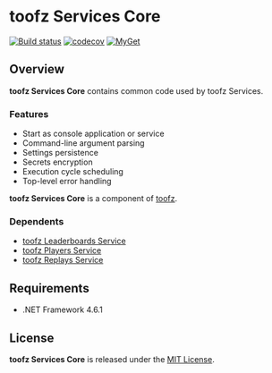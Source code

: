 # toofz Services Core

[![Build status](https://ci.appveyor.com/api/projects/status/ra5o1lcdc1hh3e29?svg=true)](https://ci.appveyor.com/project/leonard-thieu/toofz-necrodancer-leaderboards-services-common)
[![codecov](https://codecov.io/gh/leonard-thieu/toofz-services-core/branch/master/graph/badge.svg)](https://codecov.io/gh/leonard-thieu/toofz-services-core)
[![MyGet](https://img.shields.io/myget/toofz/v/toofz.Services.svg)](https://www.myget.org/feed/toofz/package/nuget/toofz.Services)

## Overview

**toofz Services Core** contains common code used by toofz Services.

### Features

* Start as console application or service
* Command-line argument parsing
* Settings persistence
* Secrets encryption
* Execution cycle scheduling
* Top-level error handling

**toofz Services Core** is a component of [toofz](https://github.com/leonard-thieu/toofz-necrodancer).

### Dependents

* [toofz Leaderboards Service](https://github.com/leonard-thieu/leaderboards-service)
* [toofz Players Service](https://github.com/leonard-thieu/players-service)
* [toofz Replays Service](https://github.com/leonard-thieu/replays-service)

## Requirements

* .NET Framework 4.6.1

## License

**toofz Services Core** is released under the [MIT License](LICENSE).
